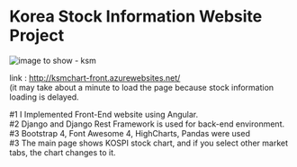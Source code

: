 # Korea Stock Information Website Project

![image to show - ksm](https://user-images.githubusercontent.com/43053791/156300622-de6cdeed-9353-4936-bc89-cdba4553d4fd.PNG)

link : http://ksmchart-front.azurewebsites.net/<br>
(it may take about a minute to load the page because stock information loading is delayed.

#1 I Implemented Front-End website using Angular.<br>
#2 Django and Django Rest Framework is used for back-end environment.<br>
#3 Bootstrap 4, Font Awesome 4, HighCharts, Pandas were used<br>
#3 The main page shows KOSPI stock chart, and if you select other market tabs, the chart changes to it.<br>
